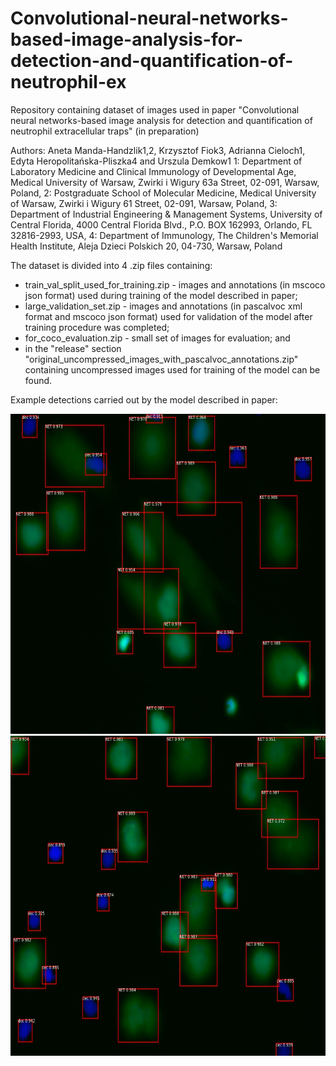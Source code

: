 # Convolutional-neural-networks-based-image-analysis-for-detection-and-quantification-of-neutrophil-ex
Repository containing dataset of images used in paper "Convolutional neural networks-based image analysis for detection and quantification of neutrophil extracellular traps" (in preparation)

Authors:
Aneta Manda-Handzlik1,2, Krzysztof Fiok3, Adrianna Cieloch1, Edyta Heropolitańska-Pliszka4 and Urszula Demkow1
1: Department of Laboratory Medicine and Clinical Immunology of Developmental Age, Medical University of Warsaw, Zwirki i Wigury 63a Street, 02-091, Warsaw, Poland,
2: Postgraduate School of Molecular Medicine, Medical University of Warsaw, Zwirki i Wigury 61 Street, 02-091, Warsaw, Poland, 3: Department of Industrial Engineering & Management Systems, University of Central Florida, 4000 Central Florida Blvd., P.O. BOX 162993, Orlando, FL 32816-2993, USA,
4: Department of Immunology, The Children's Memorial Health Institute, Aleja Dzieci Polskich 20, 04-730, Warsaw, Poland

The dataset is divided into 4 .zip files containing:
- train_val_split_used_for_training.zip - images and annotations (in mscoco json format) used during training of the model described in paper;
- large_validation_set.zip - images and annotations (in pascalvoc xml format and mscoco json format) used for validation of the model after training procedure was completed;
- for_coco_evaluation.zip - small set of images for evaluation; and
- in the "release" section "original_uncompressed_images_with_pascalvoc_annotations.zip" containing uncompressed images used for training of the model can be found.

Example detections carried out by the model described in paper:

<img src="https://github.com/krzysztoffiok/CNN-based-image-analysis-for-detection-and-quantification-of-neutrophil-extracellular-traps/blob/master/images/4_2%20Per%202h%20006_scale.jpg" width=640 height=512>

<img src="https://github.com/krzysztoffiok/CNN-based-image-analysis-for-detection-and-quantification-of-neutrophil-extracellular-traps/blob/master/images/4_4%20Per%202h%20002_scale.jpg" width=640 height=512>
